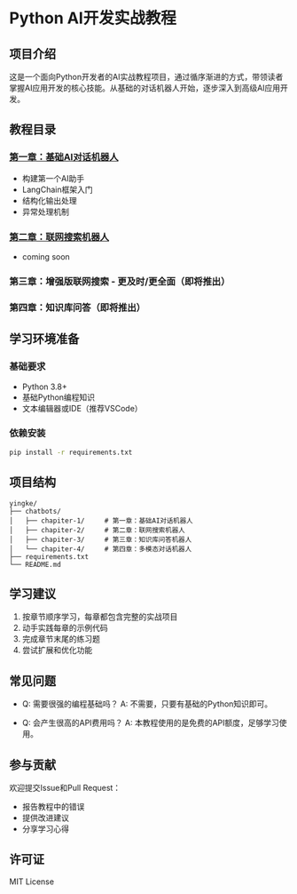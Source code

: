 # Python AI开发实战教程

## 项目介绍
这是一个面向Python开发者的AI实战教程项目，通过循序渐进的方式，带领读者掌握AI应用开发的核心技能。从基础的对话机器人开始，逐步深入到高级AI应用开发。

## 教程目录

### [第一章：基础AI对话机器人](chatbots/chapiter-1/readme.md)
- 构建第一个AI助手
- LangChain框架入门
- 结构化输出处理
- 异常处理机制

### [第二章：联网搜索机器人](chatbots/chapiter-2/readme.md)
- coming soon

### 第三章：增强版联网搜索 - 更及时/更全面（即将推出）


### 第四章：知识库问答（即将推出）


## 学习环境准备

### 基础要求
- Python 3.8+
- 基础Python编程知识
- 文本编辑器或IDE（推荐VSCode）

### 依赖安装
```bash
pip install -r requirements.txt
```

## 项目结构
```
yingke/
├── chatbots/           
│   ├── chapiter-1/     # 第一章：基础AI对话机器人
│   ├── chapiter-2/     # 第二章：联网搜索机器人
│   ├── chapiter-3/     # 第三章：知识库问答机器人
│   └── chapiter-4/     # 第四章：多模态对话机器人
├── requirements.txt    
└── README.md          
```

## 学习建议
1. 按章节顺序学习，每章都包含完整的实战项目
2. 动手实践每章的示例代码
3. 完成章节末尾的练习题
4. 尝试扩展和优化功能

## 常见问题
- Q: 需要很强的编程基础吗？
  A: 不需要，只要有基础的Python知识即可。

- Q: 会产生很高的API费用吗？
  A: 本教程使用的是免费的API额度，足够学习使用。

## 参与贡献
欢迎提交Issue和Pull Request：
- 报告教程中的错误
- 提供改进建议
- 分享学习心得

## 许可证
MIT License
```